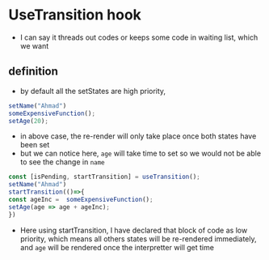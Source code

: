 # UseTransition hook
- I can say it threads out codes or keeps some code in waiting list, which we want

## definition
- by default all the setStates are high priority,
```js
setName("Ahmad")
someExpensiveFunction();
setAge(20);
```
- in above case, the re-render will only take place once both states have been set
- but we can notice here, `age` will take time to set so we would not be able to see the change in `name`

```js
const [isPending, startTransition] = useTransition();
setName("Ahmad")
startTransition(()=>{
const ageInc =  someExpensiveFunction();
setAge(age => age + ageInc);
})
```
- Here using startTransition, I have declared that block of code as low priority, which means all others states will be re-rendered immediately, and `age` will 
  be rendered once the interpretter will get time

